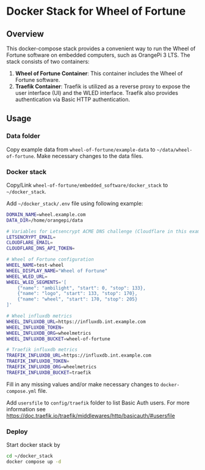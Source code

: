 
# Docker Stack for Wheel of Fortune

## Overview

This docker-compose stack provides a convenient way to run the Wheel of Fortune software on embedded computers, such as OrangePi 3 LTS. The stack consists of two containers:
  1. **Wheel of Fortune Container**: This container includes the Wheel of Fortune software.
  2. **Traefik Container**: Traefik is utilized as a reverse proxy to expose the user interface (UI) and the WLED interface. Traefik also provides authentication via Basic HTTP authentication.

## Usage

### Data folder

Copy example data from `wheel-of-fortune/example-data` to `~/data/wheel-of-fortune`. Make necessary changes to the data files.

### Docker stack

Copy/Link `wheel-of-fortune/embedded_software/docker_stack` to `~/docker_stack`.

Add `~/docker_stack/.env` file using following example:

```bash
DOMAIN_NAME=wheel.example.com
DATA_DIR=/home/orangepi/data

# Variables for Letsencrypt ACME DNS challenge (Cloudflare in this example)
LETSENCRYPT_EMAIL=
CLOUDFLARE_EMAIL=
CLOUDFLARE_DNS_API_TOKEN=

# Wheel of Fortune configuration
WHEEL_NAME=test-wheel
WHEEL_DISPLAY_NAME="Wheel of Fortune"
WHEEL_WLED_URL=
WHEEL_WLED_SEGMENTS='[
    {"name": "ambilight", "start": 0, "stop": 133},
    {"name": "logo", "start": 133, "stop": 170},
    {"name": "wheel", "start": 170, "stop": 205}
]'

# Wheel influxdb metrics
WHEEL_INFLUXDB_URL=https://influxdb.int.example.com
WHEEL_INFLUXDB_TOKEN=
WHEEL_INFLUXDB_ORG=wheelmetrics
WHEEL_INFLUXDB_BUCKET=wheel-of-fortune

# Traefik influxdb metrics
TRAEFIK_INFLUXDB_URL=https://influxdb.int.example.com
TRAEFIK_INFLUXDB_TOKEN=
TRAEFIK_INFLUXDB_ORG=wheelmetrics
TRAEFIK_INFLUXDB_BUCKET=traefik
```

Fill in any missing values and/or make necessary changes to `docker-compose.yml` file.

Add `usersfile` to `config/traefik` folder to list Basic Auth users.
For more information see https://doc.traefik.io/traefik/middlewares/http/basicauth/#usersfile

### Deploy

Start docker stack by

```bash
cd ~/docker_stack
docker compose up -d
```

